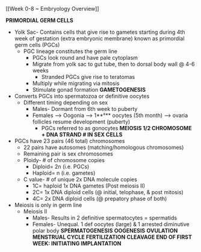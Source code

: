 [[Week 0-8 ~ Embryology Overview]]

**PRIMORDIAL GERM CELLS**
- Yolk Sac- Contains cells that give rise to gametes starting during 4th week of gestation (extra embryonic membrane) known as primordial germ cells (PGCs)
	- PGC lineage constitutes the germ line
		- PGCs look round and have pale cytoplasm
		- Migrate from yolk sac to gut tube, then to dorsal body wall @ 4-6 weeks
			- Stranded PGCs give rise to teratomas
		- Multiply while migrating via mitosis
		- Stimulate gonad formation
**GAMETOGENESIS**
- Converts PGCs into spermatozoa or definitive oocytes
	- Different timing depending on sex
		- Males- Dormant from 6th week to puberty
		- Females --> Oogonia --> 1**°** oocytes (5th month) --> ovaria follicles resume development (puberty)
			- PGCs referred to as gonocytes
**MEIOSIS 1/2 CHROMOSOME + DNA STRAND # IN SEX CELLS**
- PGCs have 23 pairs (46 total) chromosomes
	- 22 pairs have autosomes (matching/homologous chromosomes)
	- Remaining pair is sex chromosomes
	- Ploidy- # of chromosome copies
		- Diploid= 2n (i.e. PGCs)
		- Haploid= n (i.e. gametes)
	- C value- # of unique 2x DNA molecule copies
		- 1C= haploid 1x DNA gametes (Post meiosis II)
		- 2C= 1x DNA diploid cells (@ initial, telophase, & post mitosis)
		- 4C= 2x DNA diploid cells (@ prepatory phase of both)
- Meiosis is only in germ line
	- Meiosis II
		- Males- Results in 2 definitive spermatocytes = spermatids
		- Females- Unequal. 1 def oocytes (large) & 1 arrested diminutive polar body
**SPERMATOGENESIS**
**OOGENESIS**
**OVULATION**
**MENSTRUAL CYCLE**
**FERTILIZATION**
**CLEAVAGE**
**END OF FIRST WEEK: INITIATING IMPLANTATION**
